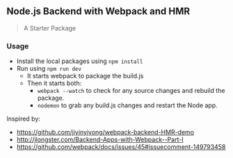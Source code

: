 
Node.js Backend with Webpack and HMR
---

> A Starter Package

### Usage

* Install the local packages using `npm install`
* Run using `npm run dev`
  * It starts webpack to package the build.js
  * Then it starts both:
       * `webpack --watch` to check for any source changes and rebuild the package.
       * `nodemon` to grab any build.js changes and restart the Node app.

Inspired by:
- https://github.com/jiyinyiyong/webpack-backend-HMR-demo
- http://jlongster.com/Backend-Apps-with-Webpack--Part-I
- https://github.com/webpack/docs/issues/45#issuecomment-149793458

